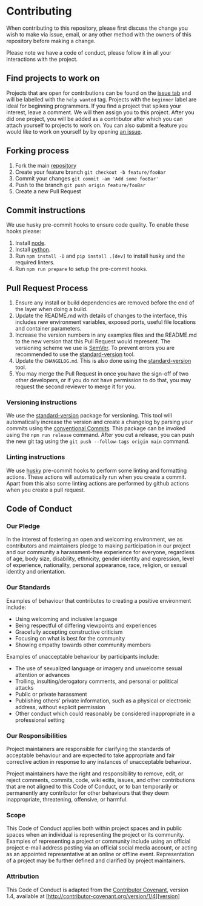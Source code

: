 # Contributing

When contributing to this repository, please first discuss the change you wish to make via issue,
email, or any other method with the owners of this repository before making a change.

Please note we have a code of conduct, please follow it in all your interactions with the project.

## Find projects to work on

Projects that are open for contributions can be found on the [issue tab](https://github.com/rickstaa/bayesian-learning-control/) and will be labelled with the `help wanted` tag. Projects with the `beginner` label are ideal for beginning programmers. If you find a project that spikes your interest, leave a comment. We will then assign you to this project. After you did one project, you will be added as a contributor after which you can attach yourself to projects to work on. You can also submit a feature you would like to work on yourself by by opening [an issue](https://github.com/rickstaa/bayesian-learning-control/issues/new).

## Forking process

1.  Fork the main [repository](https://github.com/rickstaa/bayesian-learning-control/)
2.  Create your feature branch `git checkout -b feature/fooBar`
3.  Commit your changes `git commit -am 'Add some fooBar'`
4.  Push to the branch `git push origin feature/fooBar`
5.  Create a new Pull Request

## Commit instructions

We use husky pre-commit hooks to ensure code quality. To enable these hooks please:

1.  Install [node](https://nodejs.org/en/download/package-manager/).
2.  Install [python](https://www.python.org/downloads/).
3.  Run `npm install -D` and `pip install .[dev]` to install husky and the required linters.
4.  Run `npm run prepare` to setup the pre-commit hooks.

## Pull Request Process

1.  Ensure any install or build dependencies are removed before the end of the layer when doing a build.
2.  Update the README.md with details of changes to the interface, this includes new environment variables, exposed ports, useful file locations and container parameters.
3.  Increase the version numbers in any examples files and the README.md to the new version that this Pull Request would represent. The versioning scheme we use is [SemVer](http://semver.org/). To prevent errors you are recommended to use the [standard-version](https://github.com/conventional-changelog/standard-version) tool.
4.  Update the `CHANGELOG.md`. This is also done using the [standard-version](https://github.com/conventional-changelog/standard-version) tool.
5.  You may merge the Pull Request in once you have the sign-off of two other developers, or if you do not have permission to do that, you may request the second reviewer to merge it for you.

### Versioning instructions

We use the [standard-version](https://github.com/conventional-changelog/standard-version) package for versioning. This tool will automatically increase the version and create a changelog by parsing your commits using the [conventional Commits](https://conventionalcommits.org/). This package can be invoked using the `npm run release` command. After you cut a release, you can push the new git tag using the `git push --follow-tags origin main` command.

### Linting instructions

We use [husky](https://github.com/typicode/husky) pre-commit hooks to perform some linting and formatting actions. These actions will automatically run when you create a commit. Apart from this also some linting actions are performed by github actions when you create a pull request.

## Code of Conduct

### Our Pledge

In the interest of fostering an open and welcoming environment, we as contributors and maintainers pledge to making participation in our project and our community a harassment-free experience for everyone, regardless of age, body size, disability, ethnicity, gender identity and expression, level of experience, nationality, personal appearance, race, religion, or sexual identity and orientation.

### Our Standards

Examples of behaviour that contributes to creating a positive environment include:

*   Using welcoming and inclusive language
*   Being respectful of differing viewpoints and experiences
*   Gracefully accepting constructive criticism
*   Focusing on what is best for the community
*   Showing empathy towards other community members

Examples of unacceptable behaviour by participants include:

*   The use of sexualized language or imagery and unwelcome sexual attention or advances
*   Trolling, insulting/derogatory comments, and personal or political attacks
*   Public or private harassment
*   Publishing others' private information, such as a physical or electronic address, without explicit permission
*   Other conduct which could reasonably be considered inappropriate in a professional setting

### Our Responsibilities

Project maintainers are responsible for clarifying the standards of acceptable behaviour and are expected to take appropriate and fair corrective action in response to any instances of unacceptable behaviour.

Project maintainers have the right and responsibility to remove, edit, or reject comments, commits, code, wiki edits, issues, and other contributions that are not aligned to this Code of Conduct, or to ban temporarily or permanently any contributor for other behaviours that they deem inappropriate, threatening, offensive, or harmful.

### Scope

This Code of Conduct applies both within project spaces and in public spaces when an individual is representing the project or its community. Examples of representing a project or community include using an official project e-mail address posting via an official social media account, or acting as an appointed representative at an online or offline event. Representation of a project may be further defined and clarified by project maintainers.

### Attribution

This Code of Conduct is adapted from the [Contributor Covenant][homepage], version 1.4, available at [http://contributor-covenant.org/version/1/4][version]

[homepage]: http://contributor-covenant.org

[version]: http://contributor-covenant.org/version/1/4/
